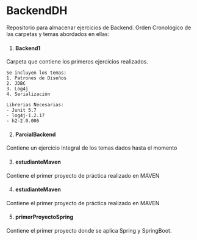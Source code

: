 # BackendDH

Repositorio para almacenar ejercicios de Backend. Orden Cronológico de las carpetas y temas abordados en ellas:

1. #### **Backend1**
  Carpeta que contiene los primeros ejercicios realizados.
    
    Se incluyen los temas:
    1. Patrones de Diseños
    2. JDBC
    3. Log4j
    4. Serialización

    Librerias Necesarias:
    - Junit 5.7
    - log4j-1.2.17
    - h2-2.0.006

2. #### **ParcialBackend**
  Contiene un ejercicio Integral de los temas dados hasta el momento

3. #### **estudianteMaven**
  Contiene el primer proyecto de práctica realizado en MAVEN

4. #### **estudianteMaven**
  Contiene el primer proyecto de práctica realizado en MAVEN

5. #### **primerProyectoSpring**
  Contiene el primer proyecto donde se aplica Spring y SpringBoot.
